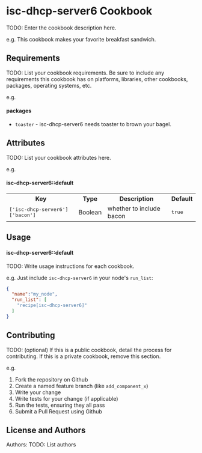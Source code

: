 isc-dhcp-server6 Cookbook
=========================
TODO: Enter the cookbook description here.

e.g.
This cookbook makes your favorite breakfast sandwich.

Requirements
------------
TODO: List your cookbook requirements. Be sure to include any requirements this cookbook has on platforms, libraries, other cookbooks, packages, operating systems, etc.

e.g.
#### packages
- `toaster` - isc-dhcp-server6 needs toaster to brown your bagel.

Attributes
----------
TODO: List your cookbook attributes here.

e.g.
#### isc-dhcp-server6::default
<table>
  <tr>
    <th>Key</th>
    <th>Type</th>
    <th>Description</th>
    <th>Default</th>
  </tr>
  <tr>
    <td><tt>['isc-dhcp-server6']['bacon']</tt></td>
    <td>Boolean</td>
    <td>whether to include bacon</td>
    <td><tt>true</tt></td>
  </tr>
</table>

Usage
-----
#### isc-dhcp-server6::default
TODO: Write usage instructions for each cookbook.

e.g.
Just include `isc-dhcp-server6` in your node's `run_list`:

```json
{
  "name":"my_node",
  "run_list": [
    "recipe[isc-dhcp-server6]"
  ]
}
```

Contributing
------------
TODO: (optional) If this is a public cookbook, detail the process for contributing. If this is a private cookbook, remove this section.

e.g.
1. Fork the repository on Github
2. Create a named feature branch (like `add_component_x`)
3. Write your change
4. Write tests for your change (if applicable)
5. Run the tests, ensuring they all pass
6. Submit a Pull Request using Github

License and Authors
-------------------
Authors: TODO: List authors
